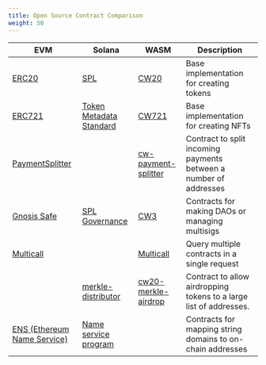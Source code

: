 ```yaml
---
title: Open Source Contract Comparison
weight: 50
---
```


| EVM                                                                                                                         | Solana                                                                                                 | WASM                                                                                                                        | Description                                                        |
|-----------------------------------------------------------------------------------------------------------------------------|--------------------------------------------------------------------------------------------------------|-----------------------------------------------------------------------------------------------------------------------------|--------------------------------------------------------------------|
| [ERC20](https://github.com/OpenZeppelin/openzeppelin-contracts/tree/master/contracts/token/ERC20)                           | [SPL](https://spl.solana.com/)                                                                         | [CW20](https://github.com/CosmWasm/cw-plus/tree/0.9.x/contracts/cw20-base)                                                  | Base implementation for creating tokens                            |
| [ERC721](https://github.com/OpenZeppelin/openzeppelin-contracts/tree/master/contracts/token/ERC721)                         | [Token Metadata Standard](https://docs.metaplex.com/token-metadata/Versions/v1.0.0/nft-standard)       | [CW721](https://github.com/CosmWasm/cw-nfts/tree/67afea4c31824ad55839ff3f0e18331cdce9306d/contracts/cw721-metadata-onchain) | Base implementation for creating NFTs                              |
| [PaymentSplitter](https://github.com/OpenZeppelin/openzeppelin-contracts/blob/master/contracts/finance/PaymentSplitter.sol) |                                                                                                        | [cw-payment-splitter](https://github.com/ebaker/cw-payment-splitter)                                                        | Contract to split incoming payments between a number of addresses  |
| [Gnosis Safe](https://gnosis.io/safe/)                                                                                      | [SPL Governance](https://github.com/solana-labs/solana-program-library/tree/master/governance)         | [CW3](https://github.com/CosmWasm/cw-plus/tree/0.9.x/contracts/cw3-fixed-multisig)                                          | Contracts for making DAOs or managing multisigs                    |
| [Multicall](https://github.com/makerdao/multicall)                                                                          |                                                                                                        | [Multicall](https://github.com/scb-10x/multicall)                                                                           | Query multiple contracts in a single request                       |
|                                                                                                                             | [merkle-distributor](https://github.com/saber-hq/merkle-distributor)                                   | [cw20-merkle-airdrop](https://github.com/CosmWasm/cw-plus/tree/0.9.x/contracts/cw20-merkle-airdrop)                         | Contract to allow airdropping tokens to a large list of addresses. |
| [ENS (Ethereum Name Service)](https://github.com/ensdomains/ens-contracts)                                                  | [Name service program](https://github.com/solana-labs/solana-program-library/tree/master/name-service) |                                                                                                                             | Contracts for mapping string domains to on-chain addresses         |

<!-- template
[ERC]() | [SPL]()| [CW4-Staking]() | Description
-->
